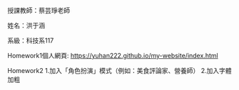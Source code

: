 授課教師：蔡芸琤老師

姓名：洪于涵

系級：科技系117

Homework1個人網頁: https://yuhan222.github.io/my-website/index.html

Homework2
1.加入「角色扮演」模式（例如：美食評論家、營養師）
2.加入字體加粗
